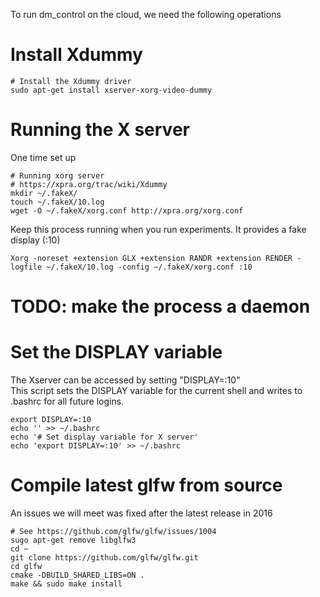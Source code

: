 To run dm_control on the cloud, we need the following operations

# Install Xdummy
```
# Install the Xdummy driver
sudo apt-get install xserver-xorg-video-dummy
```

# Running the X server
One time set up
```
# Running xorg server
# https://xpra.org/trac/wiki/Xdummy
mkdir ~/.fakeX/
touch ~/.fakeX/10.log
wget -O ~/.fakeX/xorg.conf http://xpra.org/xorg.conf
```
Keep this process running when you run experiments. It provides a fake display (:10) 
```
Xorg -noreset +extension GLX +extension RANDR +extension RENDER -logfile ~/.fakeX/10.log -config ~/.fakeX/xorg.conf :10
```
# TODO: make the process a daemon


# Set the DISPLAY variable
The Xserver can be accessed by setting "DISPLAY=:10"  
This script sets the DISPLAY variable for the current shell and writes to .bashrc for all future logins.
```
export DISPLAY=:10
echo '' >> ~/.bashrc 
echo '# Set display variable for X server'
echo 'export DISPLAY=:10' >> ~/.bashrc 
```

# Compile latest glfw from source 
An issues we will meet was fixed after the latest release in 2016
```
# See https://github.com/glfw/glfw/issues/1004
sugo apt-get remove libglfw3
cd ~
git clone https://github.com/glfw/glfw.git
cd glfw
cmake -DBUILD_SHARED_LIBS=ON .
make && sudo make install
```
